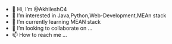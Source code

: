 - 👋 Hi, I’m @AkhileshC4
- 👀 I’m interested in Java,Python,Web-Development,MEAn stack
- 🌱 I’m currently learning MEAN stack
- 💞️ I’m looking to collaborate on ...
- 📫 How to reach me ...

<!---
AkhileshC4/AkhileshC4 is a ✨ special ✨ repository because its `README.md` (this file) appears on your GitHub profile.
You can click the Preview link to take a look at your changes.
--->
